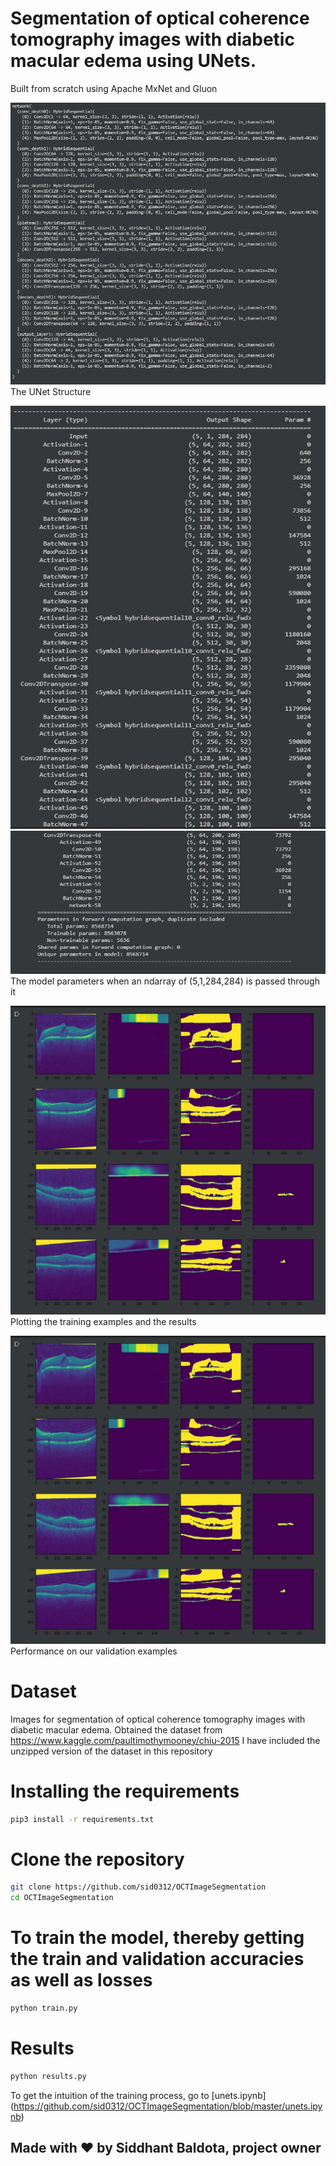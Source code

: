 # Segmentation of optical coherence tomography images with diabetic macular edema using UNets. 

Built from scratch using Apache MxNet and Gluon

![](images/network_structure.JPG)
                            The UNet Structure 
                            
![](images/modelsummarypart1.JPG)
![](images/modelsummarypart2.JPG)
              The model parameters when an ndarray of (5,1,284,284) is passed through it
              
              
![](images/trainoct.JPG)
                        Plotting the training examples and the results
                        
 ![](images/valoct.JPG)
                        Performance on our validation examples

# Dataset

Images for segmentation of optical coherence tomography images with diabetic macular edema. 
Obtained the dataset from https://www.kaggle.com/paultimothymooney/chiu-2015
I have included the unzipped version of the dataset in this repository

# Installing the requirements
```bash
pip3 install -r requirements.txt
```
# Clone the repository 
```bash
git clone https://github.com/sid0312/OCTImageSegmentation
cd OCTImageSegmentation
```
# To train the model, thereby getting the train and validation accuracies as well as losses
```bash
python train.py
```
# Results
```bash
python results.py
```

To get the intuition of the training process,
go to [unets.ipynb] (https://github.com/sid0312/OCTImageSegmentation/blob/master/unets.ipynb)

## Made with :heart: by Siddhant Baldota, project owner

